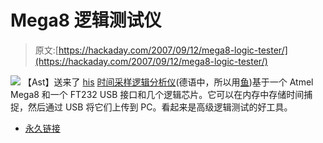 # Mega8 逻辑测试仪

> 原文:[https://hackaday.com/2007/09/12/mega8-logic-tester/](https://hackaday.com/2007/09/12/mega8-logic-tester/)

![](../Images/8bd951d38fcd1d380f9e8dc795385f9c.png)
【Ast】送来了 [his](http://www.microlaboratories.com/?page_id=77) [时间采样逻辑分析仪](http://www.microlaboratories.com/?page_id=77)(德语中，所以用[鱼](http://babelfish.altavista.com/))基于一个 Atmel Mega8 和一个 FT232 USB 接口和几个逻辑芯片。它可以在内存中存储时间捕捉，然后通过 USB 将它们上传到 PC。看起来是高级逻辑测试的好工具。

*   [永久链接](http://www.microlaboratories.com/?page_id=77)